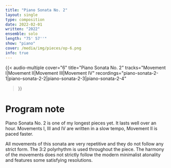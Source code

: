 ```yaml
---
title: "Piano Sonata No. 2"
layout: single
type: composition
date: 2022-02-01
written: "2022"
ensemble: solo
length: "75' 57''"
show: "piano"
cover: /media/img/pieces/op-6.png
info: true
---
```


{{< audio-multiple
    cover="6"
    title="Piano Sonata No. 2"
    tracks="Movement I|Movement II|Movement III|Movement IV"
    recordings="piano-sonata-2-1|piano-sonata-2-2|piano-sonata-2-3|piano-sonata-2-4"
>}}

# Program note

Piano Sonata No. 2 is one of my longest pieces yet. It lasts well over an hour. Movements I, III and IV are written in a slow tempo, Movement II is paced faster.

All movements of this sonata are very repetitive and they do not follow any strict form. The 3:2 polyrhythm is used throughout the piece. The harmony of the movements does not strictly follow the modern minimalist atonality and features some satisfying resolutions.
